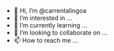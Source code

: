 - 👋 Hi, I’m @carrentalingoa
- 👀 I’m interested in ...
- 🌱 I’m currently learning ...
- 💞️ I’m looking to collaborate on ...
- 📫 How to reach me ...

<!---
carrentalingoa/carrentalingoa is a ✨ special ✨ repository because its `README.md` (this file) appears on your GitHub profile.
You can click the Preview link to take a look at your changes.
--->

